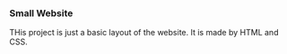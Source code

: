 ### Small Website

THis project is just a basic layout of the website. 
It is made by HTML and CSS.
